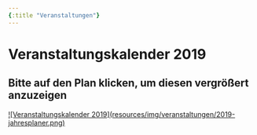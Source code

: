 ```yaml
---
{:title "Veranstaltungen"}
---
```


# Veranstaltungskalender 2019
## Bitte auf den Plan klicken, um diesen vergrößert anzuzeigen

<a href="resources/pdf/2019-jahresplaner.pdf">
![Veranstaltungskalender 2019](resources/img/veranstaltungen/2019-jahresplaner.png)
</a>
